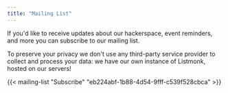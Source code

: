 ```yaml
---
title: "Mailing List"
---
```


If you'd like to receive updates about our hackerspace, event reminders, and more you can subscribe to our mailing list.

To preserve your privacy we don't use any third-party service provider to collect and process your data: we have our own instance of
Listmonk, hosted on our servers!

{{< mailing-list "Subscribe" "eb224abf-1b88-4d54-9fff-c539f528cbca" >}}
